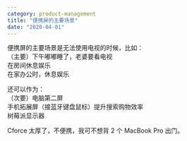 ```yaml
---
category: product-management
title: "便携屏的主要场景"
date: "2020-04-01"
---
```


便携屏的主要场景是无法使用电视的时候，比如：  
（主要）下午嘟嘟睡了，老婆要看电视  
在房间休息娱乐  
在家办公时，休息娱乐

还可以作为：  
（次要）电脑第二屏  
手机拓展屏（接蓝牙键盘鼠标）提升搜索购物效率  
树莓派显示器

Cforce 太厚了，不便携，我可不想背 2 个 MacBook Pro 出门。

